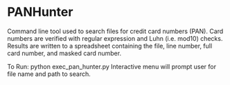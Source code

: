 # PANHunter
Command line tool used to search files for credit card numbers (PAN). Card numbers are verified with regular expression and Luhn (i.e. mod10) checks. Results are written to a spreadsheet containing the file, line number, full card number, and masked card number.

To Run: python exec_pan_hunter.py
Interactive menu will prompt user for file name and path to search.
